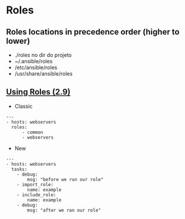 # Roles  

## Roles locations in precedence order (higher to lower)
* ./roles no dir do projeto
* ~/.ansible/roles
* /etc/ansible/roles
* /usr/share/ansible/roles

## [Using Roles (2.9)](https://docs.ansible.com/ansible/2.9/user_guide/playbooks_reuse_roles.html#using-roles)

* Classic
```
---
- hosts: webservers
  roles:
      - common
      - webservers
```

* New
```
---
- hosts: webservers
  tasks:
    - debug:
        msg: "before we run our role"
    - import_role:
        name: example
    - include_role:
        name: example
    - debug:
        msg: "after we ran our role"
```
